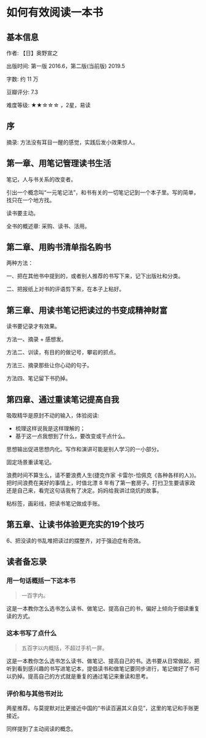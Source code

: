# 如何有效阅读一本书

## 基本信息

作者: 【日】奥野宣之

出版时间: 第一版 2016.6，第二版(当前版) 2019.5

字数: 约 11 万

豆瓣评分: 7.3

难度等级: ★★☆☆☆ ，2星，易读

## 序

摘录: 方法没有耳目一醒的感觉，实践后发小效果惊人。

## 第一章、用笔记管理读书生活

笔记，人与书关系的改变者。

引出一个概念叫“一元笔记法”，和书有关的一切笔记记到一个本子里。写的简单，找只在一个地方找。

读书要主动。

全书的概述章: 采购、读书、活用。

## 第二章、用购书清单指名购书

两种方法：

一、把在其他书中提到的，或者别人推荐的书写下来，记下出版社和分类。

二、把报纸上对书的评语剪下来，在本子上粘好。

## 第三章、用读书笔记把读过的书变成精神财富

读书要记录才有效果。

方法一、摘录 + 感想发。

方法二、训读，有目的的做记号，攀岩的抓点。

方法三、摘录那些让你心动的句子。

方法四、笔记留下书扔掉。

## 第四章、通过重读笔记提高自我

吸取精华是原封不动的输入，体验阅读:
- 梳理这样说我是这样理解的；
- 基于这一点我想到了什么，要改变或干点什么。

思想输出促进思想内化。写作和演讲可能是别人学习的一小部分。

固定场景重读笔记。

浪费时间不算生么，请不要浪费人生(捷克作家 卡雷尔-恰佩克《各种各样的人》)。把时间浪费在美好的事情上，时值北漂 8 年有了第一套房子。打扫卫生要请家政还是自己来，看完这句话我有了决定。妈妈给我讲过烧炕的故事。

粘标签，画彩线，把读书笔记做成手账。

## 第五章、让读书体验更充实的19个技巧

6、把没读的书乱堆把读过的摆整齐，对于强迫症有奇效。

## 读者备忘录

### 用一句话概括一下这本书

> 一百字内。

这是一本教你怎么选书怎么读书、做笔记、提高自己的书，偏好上倾向于细读重复读的方式。

### 这本书写了点什么

> 五百字以内概括，不超过手机一屏。

这是一本教你怎么选书怎么读书、做笔记、提高自己的书。选书要从日常做起，把听到看到感兴趣的书写进笔记本，提倡读书和做笔记要同步进行，笔记做好了书可以扔掉。提高自己的方式就是重复的通过笔记来重读和思考。

### 评价和与其他书对比

两星推荐。与莫提默对比更接近中国的“书读百遍其义自见”，这里的笔记和手账更接近。

同样提到了主动阅读的概念。
